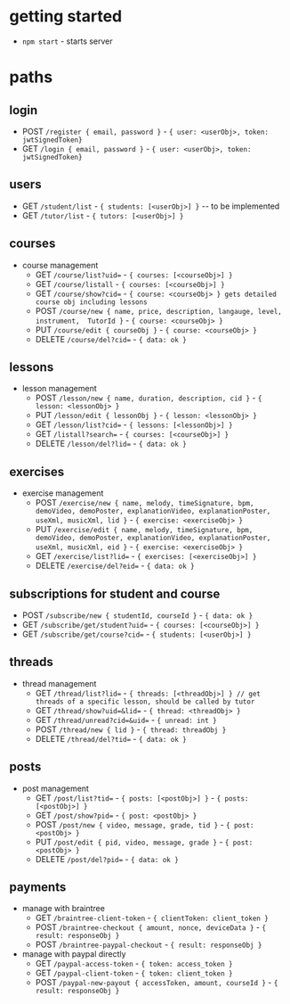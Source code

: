 # getting started
- `npm start` - starts server

# paths
## login
- POST `/register { email, password }` - `{ user: <userObj>, token: jwtSignedToken}`
- GET `/login { email, password }` - `{ user: <userObj>, token: jwtSignedToken}`

## users
- GET `/student/list` - `{ students: [<userObj>] }` -- to be implemented
- GET `/tutor/list` - `{ tutors: [<userObj>] }`

## courses
- course management
  - GET `/course/list?uid=` - `{ courses: [<courseObj>] }`
  - GET `/course/listall` - `{ courses: [<courseObj>] }`
  - GET `/course/show?cid=` - `{ course: <courseObj> } gets detailed course obj including lessons`
  - POST `/course/new { name, price, description, langauge, level, instrument,  TutorId }` - `{ course: <courseObj> }`
  - PUT `/course/edit { courseObj }` - `{ course: <courseObj> }`
  - DELETE `/course/del?cid=` - `{ data: ok }`

## lessons
- lesson management
  - POST `/lesson/new { name, duration, description, cid }` - `{ lesson: <lessonObj> }`
  - PUT `/lesson/edit { lessonObj }` - `{ lesson: <lessonObj> }`
  - GET `/lesson/list?cid=` - `{ lessons: [<lessonObj>] }`
  - GET `/listall?search=` - `{ courses: [<courseObj>] }`
  - DELETE `/lesson/del?lid=` - `{ data: ok }`

## exercises
- exercise management
  - POST `/exercise/new { name, melody, timeSignature, bpm, demoVideo, demoPoster, explanationVideo, explanationPoster, useXml, musicXml, lid }` - `{ exercise: <exerciseObj> }`
  - PUT `/exercise/edit { name, melody, timeSignature, bpm, demoVideo, demoPoster, explanationVideo, explanationPoster, useXml, musicXml, eid }` - `{ exercise: <exerciseObj> }`
  - GET `/exercise/list?lid=` - `{ exercises: [<exerciseObj>] }`
  - DELETE `/exercise/del?eid=` - `{ data: ok }`

## subscriptions for student and course
- POST `/subscribe/new { studentId, courseId }` - `{ data: ok }`
- GET `/subscribe/get/student?uid=` - `{ courses: [<courseObj>] }`
- GET `/subscribe/get/course?cid=` - `{ students: [<userObj>] }`

## threads
- thread management
  - GET `/thread/list?lid=` - `{ threads: [<threadObj>] } // get threads of a specific lesson, should be called by tutor`
  - GET `/thread/show?uid=&lid=` - `{ thread: <threadObj> }`
  - GET `/thread/unread?cid=&uid=` - `{ unread: int }`
  - POST `/thread/new { lid }` - `{ thread: threadObj }`
  - DELETE `/thread/del?tid=` - `{ data: ok }`

## posts
- post management
  - GET `/post/list?tid=` - `{ posts: [<postObj>] }` - `{ posts: [<postObj>] }`
  - GET `/post/show?pid=` - `{ post: <postObj> }`
  - POST `/post/new { video, message, grade, tid }` - `{ post: <postObj> }`
  - PUT `/post/edit { pid, video, message, grade }` - `{ post: <postObj> }`
  - DELETE `/post/del?pid=` - `{ data: ok }`

## payments
- manage with braintree
  - GET `/braintree-client-token` - `{ clientToken: client_token }`
  - POST `/braintree-checkout { amount, nonce, deviceData }` - `{ result: responseObj }`
  - POST `/braintree-paypal-checkout` - `{ result: responseObj }`
- manage with paypal directly
  - GET `/paypal-access-token` - `{ token: access_token }`
  - GET `/paypal-client-token` - `{ token: client_token }`
  - POST `/paypal-new-payout { accessToken, amount, courseId }` - `{ result: responseObj }`
